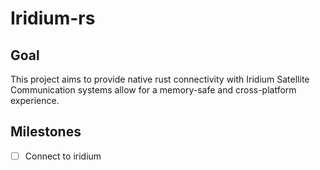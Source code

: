 # Iridium-rs
## Goal
This project aims to provide native rust connectivity with Iridium Satellite Communication 
systems allow for a memory-safe and cross-platform experience. 

## Milestones
- [ ] Connect to iridium